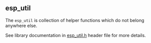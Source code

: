 ## esp_util

The `esp_util` is collection of helper functions which do not belong anywhere 
else. 

See library documentation in [esp_util.h](include/esp_util.h) header file 
for more details.
